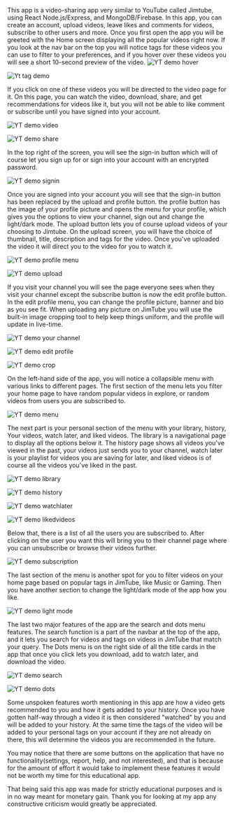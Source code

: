 This app is a video-sharing app very similar to YouTube called Jimtube, using React Node.js/Express, and MongoDB/Firebase. In this app, you can create an account, upload videos, leave likes and comments for videos, subscribe to other users and more.
Once you first open the app you will be greeted with the Home screen displaying all the popular videos right now. If you look at the nav bar on the top you will notice tags for these videos you can use to filter to your preferences, and if you hover over these videos you
will see a short 10-second preview of the video. 
![YT demo hover](https://github.com/jdemar5/video-app-react/assets/60453324/0d02e9e7-f648-4b31-9e81-2bbfaa7f2fed)

![Yt tag demo](https://github.com/jdemar5/video-app-react/assets/60453324/586a2128-a1ad-431a-909f-68841e883a8d)

If you click on one of these videos you will be directed to the video page for it. On this page, you can watch the video, download, share, and get recommendations for videos like it, but you will not be able to like comment or subscribe until you have signed into your
account. 

![YT demo video](https://github.com/jdemar5/video-app-react/assets/60453324/dc671409-c663-473b-abb8-7930555c13a7)

![YT demo share](https://github.com/jdemar5/video-app-react/assets/60453324/cf0d55a1-617b-4861-b1c6-61743110e667)

In the top right of the screen, you will see the sign-in button which will of course let you sign up for or sign into your account with an encrypted password.

![YT demo signin](https://github.com/jdemar5/video-app-react/assets/60453324/fd0f99e0-9479-4052-a0af-e802528c1d2e)

Once you are signed into your account you will see that the sign-in button has been replaced by the upload and profile button. the profile button has the image of your profile picture and opens the menu for your profile, which gives you the options to view your channel, 
sign out and change the light/dark mode. The upload button lets you of course upload videos of your choosing to Jimtube. On the upload screen, you will have the choice of thumbnail, title, description and tags for the video. Once you've uploaded the video it will direct you 
to the video for you to watch it.

![YT demo profile menu](https://github.com/jdemar5/video-app-react/assets/60453324/b4c0acd8-60ed-47ae-b2ee-1763eb9484da)

![YT demo upload](https://github.com/jdemar5/video-app-react/assets/60453324/f28c959f-d682-455e-b937-7775dbdf6a47)

If you visit your channel you will see the page everyone sees when they visit your channel except the subscribe button is now the edit profile button. In the edit profile menu, you can change the profile picture, banner and bio as you see fit. When uploading any picture 
on JimTube you will use the built-in image cropping tool to help keep things uniform, and the profile will update in live-time.

![YT demo your channel](https://github.com/jdemar5/video-app-react/assets/60453324/60116fa2-fa48-4486-ac52-30d6c1fb2b09)

![YT demo edit profile](https://github.com/jdemar5/video-app-react/assets/60453324/382453a7-bf63-49f2-9a86-98941b682c9c)

![YT demo crop](https://github.com/jdemar5/video-app-react/assets/60453324/2eefa4a0-f841-43a0-b1f5-e51b7c8f587d)

On the left-hand side of the app, you will notice a collapsible menu with various links to different pages. The first section of the menu lets you filter your home page to have random popular videos in explore, or random videos from users you are subscribed to.

![YT demo menu](https://github.com/jdemar5/video-app-react/assets/60453324/94cd7256-cbfd-43d8-8928-64a7b8c57aae)

The next part is your personal section of the menu with your library, history, Your videos, watch later, and liked videos. The library is a navigational page to display all the options below it. The history page shows all videos you've viewed in the past, your videos 
just sends you to your channel, watch later is your playlist for videos you are saving for later, and liked videos is of course all the videos you've liked in the past.

![YT demo library](https://github.com/jdemar5/video-app-react/assets/60453324/344f2d5a-6189-485a-97e5-5bdbf0d1d638)

![YT demo history](https://github.com/jdemar5/video-app-react/assets/60453324/2c844bea-fd7f-4204-a34c-e3edb9b45beb)

![YT demo watchlater](https://github.com/jdemar5/video-app-react/assets/60453324/8746c58b-eba8-4d26-bd55-787ed4c88156)

![YT demo likedvideos](https://github.com/jdemar5/video-app-react/assets/60453324/ac12ec9e-c7de-4ab7-b717-1c3fbffe63f5)

Below that, there is a list of all the users you are subscribed to. After clicking on the user you want this will bring you to their channel page where you can unsubscribe or browse their videos further.

![YT demo subscription](https://github.com/jdemar5/video-app-react/assets/60453324/8d19eb59-7528-4784-9ad8-b3e179bd6109)

The last section of the menu is another spot for you to filter videos on your home page based on popular tags in JimTube, like Music or Gaming. Then you have another section to change the light/dark mode of the app how you like.

![YT demo light mode](https://github.com/jdemar5/video-app-react/assets/60453324/98a2f5db-b92d-472d-82d7-027b75c7a645)

The last two major features of the app are the search and dots menu features. The search function is a part of the navbar at the top of the app, and it lets you search for videos and tags on videos in JimTube that match your query. The Dots menu is on the right
side of all the title cards in the app that once you click lets you download, add to watch later, and download the video.

![YT demo search](https://github.com/jdemar5/video-app-react/assets/60453324/ec23df09-ac55-4ef0-8297-f7ec78582603)

![YT demo dots](https://github.com/jdemar5/video-app-react/assets/60453324/c160d6b4-4414-41a9-861b-83a432ef8c16)

Some unspoken features worth mentioning in this app are how a video gets recommended to you and how it gets added to your history. Once you have gotten half-way through a video it is then considered "watched" by you and will be added to your history. At the same time the 
tags of the video will be added to your personal tags on your account if they are not already on there, this will determine the videos you are recommended in the future.

You may notice that there are some buttons on the application that have no functionality(settings, report, help, and not interested), and that is because for the amount of effort it would take to implement these features it would not be worth my time for this 
educational app.

That being said this app was made for strictly educational purposes and is in no way meant for monetary gain. 
Thank you for looking at my app any constructive criticism would greatly be appreciated.
